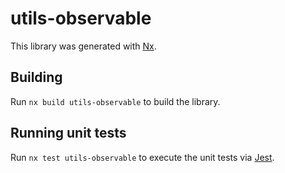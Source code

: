 # utils-observable

This library was generated with [Nx](https://nx.dev).

## Building

Run `nx build utils-observable` to build the library.

## Running unit tests

Run `nx test utils-observable` to execute the unit tests via [Jest](https://jestjs.io).
